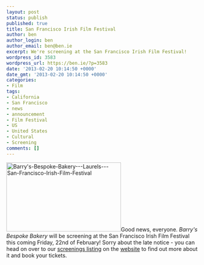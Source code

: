 ```yaml
---
layout: post
status: publish
published: true
title: San Francisco Irish Film Festival
author: ben
author_login: ben
author_email: ben@ben.ie
excerpt: We're screening at the San Francisco Irish Film Festival!
wordpress_id: 3583
wordpress_url: https://ben.ie/?p=3583
date: '2013-02-20 10:14:50 +0000'
date_gmt: '2013-02-20 10:14:50 +0000'
categories:
- Film
tags:
- California
- San Francisco
- news
- announcement
- Film Festival
- US
- United States
- Cultural
- Screening
comments: []
---
```

<p><img class="alignright size-medium wp-image-3498" alt="Barry's-Bespoke-Bakery---Laurels---San-Francisco-Irish-Film-Festival" src="https://ben.ie/wp-content/uploads/2013/02/Barrys-Bespoke-Bakery-Laurels-San-Francisco-Irish-Film-Festival.png" width="300" height="181" />Good news, everyone. <em>Barry's Bespoke Bakery</em> will be screening at the San Francisco Irish Film Festival this coming Friday, 22nd of February! Sorry about the late notice - you can head on over to our <a href="https://barrysfilm.com/screenings" target="_blank">screenings listing</a> on the <a href="https://barrysfilm.com" target="_blank">website</a> to find out more about it and book your tickets.</p>
